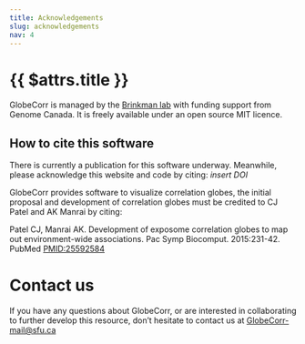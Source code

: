 ```yaml
---
title: Acknowledgements
slug: acknowledgements
nav: 4
---
```

# {{ $attrs.title }} 
GlobeCorr is managed by the [Brinkman lab](https://www.brinkman.mbb.sfu.ca/) with funding support from Genome Canada. It is freely available under an open source MIT licence. 

## How to cite this software

There is currently a publication for this software underway. Meanwhile, please acknowledge this website and code by citing: *insert DOI* 

GlobeCorr provides software to visualize correlation globes, the initial proposal and development of correlation globes must be credited to CJ Patel and AK Manrai by citing: 

Patel CJ, Manrai AK. Development of exposome correlation globes to map out environment-wide associations. Pac Symp Biocomput. 2015:231-42. PubMed [PMID:25592584](https://www-ncbi-nlm-nih-gov.proxy.lib.sfu.ca/pubmed/25592584) 




# Contact us

If you have any questions about GlobeCorr, or are interested in collaborating to further develop this resource, don’t hesitate to contact us at GlobeCorr-mail@sfu.ca
